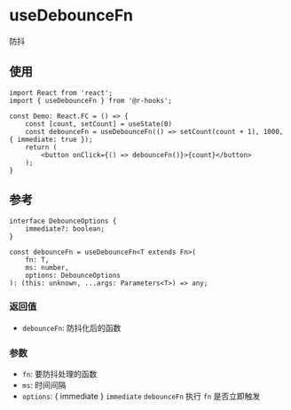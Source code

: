 # useDebounceFn

防抖

## 使用

```tsx
import React from 'react';
import { useDebounceFn } from '@r-hooks';

const Demo: React.FC = () => {
    const [count, setCount] = useState(0)
    const debounceFn = useDebounceFn(() => setCount(count + 1), 1000, { immediate: true });
    return (
        <button onClick={() => debounceFn()}>{count}</button>
    );
}

```

## 参考
```tsx
interface DebounceOptions {
    immediate?: boolean;
}

const debounceFn = useDebounceFn<T extends Fn>(
    fn: T,
    ms: number,
    options: DebounceOptions
): (this: unknown, ...args: Parameters<T>) => any;
```

### 返回值
- `debounceFn`: 防抖化后的函数

### 参数
- `fn`: 要防抖处理的函数
- `ms`: 时间间隔
- `options`: { immediate } `immediate` `debounceFn` 执行 `fn` 是否立即触发